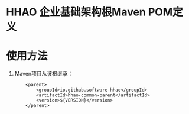 # HHAO 企业基础架构根Maven POM定义

# 使用方法

1. Maven项目从该根继承：

   ```
       <parent>
           <groupId>io.github.software-hhao</groupId>
           <artifactId>hhao-common-parent</artifactId>
           <version>${VERSION}</version>
       </parent>
   ```
